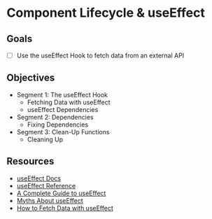 # Component Lifecycle & useEffect

## Goals

- [ ] Use the useEffect Hook to fetch data from an external API

## Objectives

- Segment 1: The useEffect Hook
    - Fetching Data with useEffect
    - useEffect Dependencies
- Segment 2: Dependencies
    - Fixing Dependencies
- Segment 3: Clean-Up Functions
    - Cleaning Up

## Resources

- [useEffect Docs](https://reactjs.org/docs/hooks-effect.html)
- [useEffect Reference](https://reactjs.org/docs/hooks-reference.html#useeffect)
- [A Complete Guide to useEffect](https://overreacted.io/a-complete-guide-to-useeffect/)
- [Myths About useEffect](https://epicreact.dev/myths-about-useeffect/)
- [How to Fetch Data with useEffect](https://www.robinwieruch.de/react-hooks-fetch-data)
